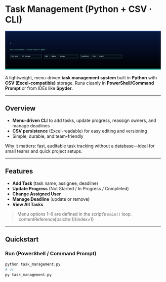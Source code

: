 # Task Management (Python + CSV · CLI)

![Project Banner](Assets/Images/banner_task_python_csv.gif)

A lightweight, menu-driven **task management system** built in **Python** with **CSV (Excel-compatible)** storage. Runs cleanly in **PowerShell/Command Prompt** or from IDEs like **Spyder**.

---

## Overview

- **Menu-driven CLI** to add tasks, update progress, reassign owners, and manage deadlines  
- **CSV persistence** (Excel-readable) for easy editing and versioning  
- Simple, durable, and team-friendly

Why it matters: fast, auditable task tracking without a database—ideal for small teams and quick project setups.

---

## Features

- **Add Task** (task name, assignee, deadline)  
- **Update Progress** (Not Started / In Progress / Completed)  
- **Change Assigned User**  
- **Manage Deadline** (update or remove)  
- **View All Tasks**

> Menu options 1–6 are defined in the script’s `main()` loop. :contentReference[oaicite:1]{index=1}

---

## Quickstart

### Run (PowerShell / Command Prompt)
```bash
python task_management.py
# or
py task_management.py
